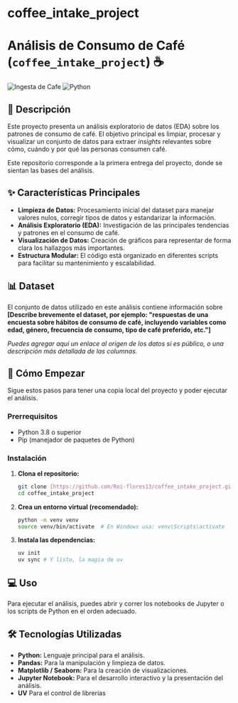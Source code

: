 # coffee_intake_project

# Análisis de Consumo de Café (`coffee_intake_project`) ☕

![Ingesta de Cafe](https://img.shields.io/badge/Análisis%20de-Café-brown)
![Python](https://img.shields.io/badge/Hecho%20con-Python-blue)

## 📖 Descripción

Este proyecto presenta un análisis exploratorio de datos (EDA) sobre los patrones de consumo de café. El objetivo principal es limpiar, procesar y visualizar un conjunto de datos para extraer *insights* relevantes sobre cómo, cuándo y por qué las personas consumen café.

Este repositorio corresponde a la primera entrega del proyecto, donde se sientan las bases del análisis.

## ✨ Características Principales

* **Limpieza de Datos:** Procesamiento inicial del dataset para manejar valores nulos, corregir tipos de datos y estandarizar la información.
* **Análisis Exploratorio (EDA):** Investigación de las principales tendencias y patrones en el consumo de café.
* **Visualización de Datos:** Creación de gráficos para representar de forma clara los hallazgos más importantes.
* **Estructura Modular:** El código está organizado en diferentes scripts para facilitar su mantenimiento y escalabilidad.

## 📊 Dataset

El conjunto de datos utilizado en este análisis contiene información sobre **[Describe brevemente el dataset, por ejemplo: "respuestas de una encuesta sobre hábitos de consumo de café, incluyendo variables como edad, género, frecuencia de consumo, tipo de café preferido, etc."]**

*Puedes agregar aquí un enlace al origen de los datos si es público, o una descripción más detallada de las columnas.*

## 🚀 Cómo Empezar

Sigue estos pasos para tener una copia local del proyecto y poder ejecutar el análisis.

### Prerrequisitos

* Python 3.8 o superior
* Pip (manejador de paquetes de Python)

### Instalación

1.  **Clona el repositorio:**
    ```sh
    git clone [https://github.com/Roi-flores13/coffee_intake_project.git](https://github.com/Roi-flores13/coffee_intake_project.git)
    cd coffee_intake_project
    ```

2.  **Crea un entorno virtual (recomendado):**
    ```sh
    python -m venv venv
    source venv/bin/activate  # En Windows usa: venv\Scripts\activate
    ```

3.  **Instala las dependencias:**
    ```sh
    uv init
    uv sync # Y listo, la magia de uv
    ```
## 💻 Uso

Para ejecutar el análisis, puedes abrir y correr los notebooks de Jupyter o los scripts de Python en el orden adecuado.

## 🛠️ Tecnologías Utilizadas

* **Python:** Lenguaje principal para el análisis.
* **Pandas:** Para la manipulación y limpieza de datos.
* **Matplotlib / Seaborn:** Para la creación de visualizaciones.
* **Jupyter Notebook:** Para el desarrollo interactivo y la presentación del análisis.
* **UV** Para el control de librerias